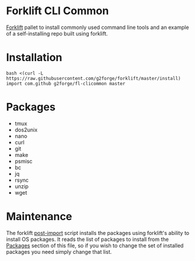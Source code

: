 # Forklift CLI Common

[Forklift](https://github.com/g2forge/forklift) pallet to install commonly used command line tools and an example of a self-installing repo built using forklift.

# Installation

```
bash <(curl -L https://raw.githubusercontent.com/g2forge/forklift/master/install) import com.github g2forge/fl-clicommon master
```

# Packages

* tmux
* dos2unix
* nano
* curl
* git
* make
* psmisc
* bc
* jq
* rsync
* unzip
* wget

# Maintenance

The forklift [post-import](forklift/post-import) script installs the packages using forklift's ability to install OS packages.
It reads the list of packages to install from the [Packages](#packages) section of this file, so if you wish to change the set of installed packages you need simply change that list.
